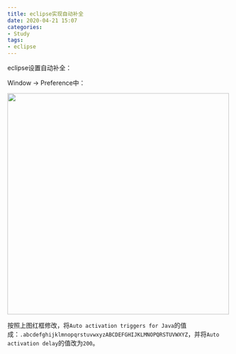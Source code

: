 ```yaml
---
title: eclipse实现自动补全
date: 2020-04-21 15:07
categories:
- Study
tags:
- eclipse
---
```

eclipse设置自动补全：

<!--more-->

Window -> Preference中：

<img src="https://images.shiguangping.com/imgs/20200421150151.png" width="500px"/>

按照上图红框修改，将`Auto activation triggers for Java`的值成：`.abcdefghijklmnopqrstuvwxyzABCDEFGHIJKLMNOPQRSTUVWXYZ`，并将`Auto activation delay`的值改为`200`。
